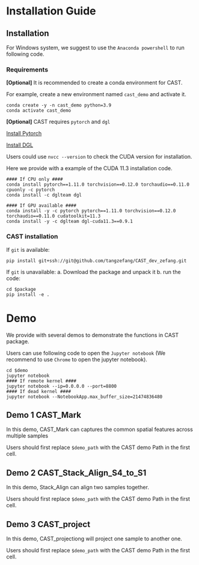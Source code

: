 # Installation Guide
## Installation

For Windows system, we suggest to use the `Anaconda powershell` to run following code.

### Requirements

**[Optional]** It is recommended to create a conda environment for CAST.

For example, create a new environment named `cast_demo` and activate it.
```
conda create -y -n cast_demo python=3.9
conda activate cast_demo
```
**[Optional]** CAST requires `pytorch` and `dgl`

[Install Pytorch](https://pytorch.org/get-started/locally/)

[Install DGL](https://www.dgl.ai/pages/start.html)

Users could use `nvcc --version` to check the CUDA version for installation.

Here we provide with a example of the CUDA 11.3 installation code.
```
#### If CPU only ####
conda install pytorch==1.11.0 torchvision==0.12.0 torchaudio==0.11.0 cpuonly -c pytorch
conda install -c dglteam dgl

#### If GPU available ####
conda install -y -c pytorch pytorch==1.11.0 torchvision==0.12.0 torchaudio==0.11.0 cudatoolkit=11.3
conda install -y -c dglteam dgl-cuda11.3==0.9.1
```

### CAST installation
If `git` is available:
```
pip install git+ssh://git@github.com/tangzefang/CAST_dev_zefang.git
```
If `git` is unavailable:
a. Download the package and unpack it
b. run the code:
```
cd $package
pip install -e .
```

# Demo
We provide with several demos to demonstrate the functions in CAST package.

Users can use following code to open the `Jupyter notebook` (We recommend to use `Chrome` to open the jupyter notebook).
```
cd $demo
jupyter notebook
#### If remote kernel ####
jupyter notebook --ip=0.0.0.0 --port=8800
#### If dead kernel ####
jupyter notebook --NotebookApp.max_buffer_size=21474836480
```
## Demo 1 CAST_Mark
In this demo, CAST_Mark can captures the common spatial features across multiple samples

Users should first replace `$demo_path` with the CAST demo Path in the first cell.

## Demo 2 CAST_Stack_Align_S4_to_S1
In this demo, Stack_Align can align two samples together.

Users should first replace `$demo_path` with the CAST demo Path in the first cell.

## Demo 3 CAST_project
In this demo, CAST_projectiong will project one sample to another one.

Users should first replace `$demo_path` with the CAST demo Path in the first cell.
